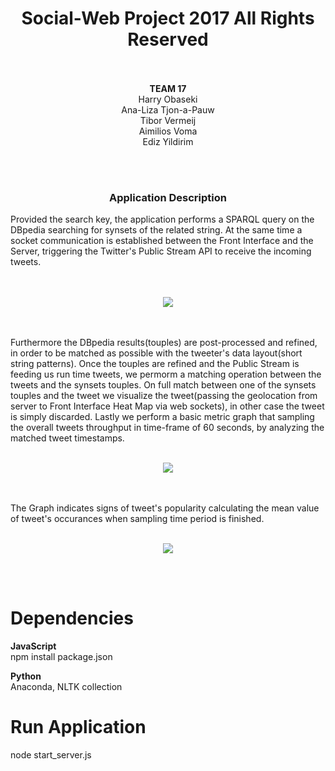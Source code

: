 <h1 align="center">
  <b>Social-Web Project 2017 All Rights Reserved</b><br><br>
</h1>

<p align="center">
<b> TEAM 17 </b><br>
    Harry Obaseki<br>
    Ana-Liza Tjon-a-Pauw<br>
    Tibor Vermeij<br>
    Aimilios Voma<br>
    Ediz Yildirim<br>
</p>
<br>
<br>

<h3 align="center">
<b> Application Description</b>
<br>
</h3>

Provided the search key, the application performs a SPARQL query on the DBpedia searching for synsets of the related string.
At the same time a socket communication is established between the Front Interface and the Server, triggering the Twitter's Public Stream API to receive the incoming tweets.
<br>
<br>
<br>
<p align ="center">
<img src="http://i.imgur.com/HdhP7er.jpg">
</p>
<br>
<br>
Furthermore the DBpedia results(touples) are post-processed and refined, in order to be matched as possible with the tweeter's data layout(short string patterns). Once the touples are refined and the Public Stream is feeding us run time tweets, we permorm a matching operation between the tweets and the synsets touples. On full match between one of the synsets touples and the tweet we visualize the tweet(passing the geolocation from server to Front Interface Heat Map via web sockets), in other case the tweet is simply discarded. Lastly we perform a basic metric graph that sampling the overall tweets throughput in time-frame of 60 seconds, by analyzing the matched tweet timestamps. 
<br>
<br>
<p align ="center">
<img src="http://i.imgur.com/8Pa9IyF.jpg">
</p>
<br>
<br>
The Graph indicates signs of tweet's popularity calculating the mean value of tweet's occurances when sampling time period is finished.
<br>
<br>
<p align ="center">
<img src="http://i.imgur.com/IWZSAjv.jpg">
</p>
<br>
<br>

# Dependencies

<b> JavaScript </b><br>
npm install package.json

<b> Python </b><br>
Anaconda, NLTK collection

# Run Application
node start_server.js
